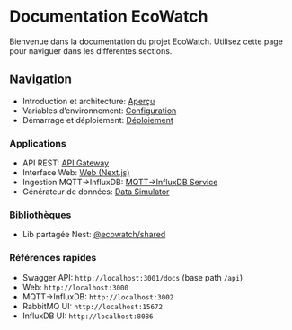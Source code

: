 # Documentation EcoWatch

Bienvenue dans la documentation du projet EcoWatch. Utilisez cette page pour naviguer dans les différentes sections.

## Navigation

- Introduction et architecture: [Aperçu](./overview.md)
- Variables d’environnement: [Configuration](./environment.md)
- Démarrage et déploiement: [Déploiement](./deployment.md)

### Applications

- API REST: [API Gateway](./api-gateway.md)
- Interface Web: [Web (Next.js)](./web.md)
- Ingestion MQTT→InfluxDB: [MQTT→InfluxDB Service](./mqtt-influxdb-service.md)
- Générateur de données: [Data Simulator](./data-simulator.md)

### Bibliothèques

- Lib partagée Nest: [@ecowatch/shared](./shared-lib.md)

### Références rapides

- Swagger API: `http://localhost:3001/docs` (base path `/api`)
- Web: `http://localhost:3000`
- MQTT→InfluxDB: `http://localhost:3002`
- RabbitMQ UI: `http://localhost:15672`
- InfluxDB UI: `http://localhost:8086`


